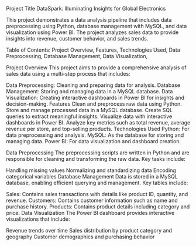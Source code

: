 Project Title
DataSpark: Illuminating Insights for Global Electronics

This project demonstrates a data analysis pipeline that includes data preprocessing using Python, database management with MySQL, and data visualization using Power BI. The project analyzes sales data to provide insights into revenue, customer behavior, and sales trends.

Table of Contents:
Project Overview,
Features,
Technologies Used,
Data Preprocessing,
Database Management,
Data Visualization,

Project Overview
This project aims to provide a comprehensive analysis of sales data using a multi-step process that includes:

Data Preprocessing: Cleaning and preparing data for analysis.
Database Management: Storing and managing data in a MySQL database.
Data Visualization: Creating interactive dashboards in Power BI for insights and decision-making.
Features
Clean and preprocess raw data using Python.
Store and manage processed data in a MySQL database.
Create SQL queries to extract meaningful insights.
Visualize data with interactive dashboards in Power BI.
Analyze key metrics such as total revenue, average revenue per store, and top-selling products.
Technologies Used
Python: For data preprocessing and analysis.
MySQL: As the database for storing and managing data.
Power BI: For data visualization and dashboard creation.

Data Preprocessing
The preprocessing scripts are written in Python and are responsible for cleaning and transforming the raw data. Key tasks include:

Handling missing values
Normalizing and standardizing data
Encoding categorical variables
Database Management
Data is stored in a MySQL database, enabling efficient querying and management. Key tables include:

Sales: Contains sales transactions with details like product ID, quantity, and revenue.
Customers: Contains customer information such as name and purchase history.
Products: Contains product details including category and price.
Data Visualization
The Power BI dashboard provides interactive visualizations that include:

Revenue trends over time
Sales distribution by product category and geography
Customer demographics and purchasing behavior
